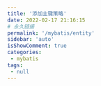 ```yaml
---
title: '添加主键策略'
date: 2022-02-17 21:16:15
# 永久链接
permalink: '/mybatis/entity'
sidebar: 'auto'
isShowComment: true
categories:
 - mybatis
tags:
 - null
---
```


